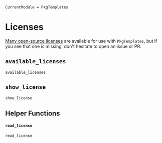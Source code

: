 ```@meta
CurrentModule = PkgTemplates
```

# Licenses

[Many open-source licenses](https://github.com/christopher-dG/PkgTemplates.jl/tree/master/licenses)
are available for use with `PkgTemplates`, but if you see that one is missing,
don't hesitate to open an issue or PR.

## `available_licenses`

```@docs
available_licenses
```

## `show_license`

```@docs
show_license
```

## Helper Functions

#### `read_license`

```@docs
read_license
```
